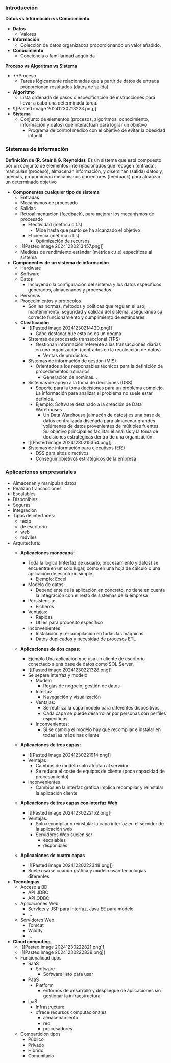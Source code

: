 ### Introducción
**Datos vs Información vs Conocimiento**
* **Datos**
	* Valores
* **Información**
	* Colección de datos organizados proporcionando un valor añadido.
* **Conocimiento**
	* Conciencia o familiaridad adquirida

**Proceso vs Algoritmo vs Sistema**
* **Proceso 
	* Tareas lógicamente relacionadas que a partir de datos de entrada proporcionan resultados (datos de salida)
* **Algoritmo**
	* Lista ordenada de pasos o especificación de instrucciones para llevar a cabo una determinada tarea.
* ![[Pasted image 20241230213223.png]]
* **Sistema**
	* Conjunto de elementos (procesos, algoritmos, conocimiento, información y datos) que interactúan para lograr un objetivo
		* Programa de control médico con el objetivo de evitar la obesidad infantil
### Sistemas de información
**Definición de (R. Stair & G. Reynolds):**
Es un sistema que está compuesto por un conjunto de elementos interrelacionados que recogen (entrada), manipulan (proceso), almacenan información, y diseminan (salida) datos y, además, proporcionan mecanismos correctores (feedback) para alcanzar un determinado objetivo
* **Componentes cualquier tipo de sistema**
	* Entradas
	* Mecanismos de procesado
	* Salidas
	* Retroalimentación (feedback), para mejorar los mecanismos de procesado
		* Efectividad (métrica c.t.s)
			* Mide hasta que punto se ha alcanzado el objetivo
		* Eficiencia (métrica c.t.s)
			* Optimización de recursos
	* ![[Pasted image 20241230213457.png]]
	* Medidas de rendimiento estándar (métrica c.t.s) específicas al sistema
* **Componentes de un sistema de información**
	* Hardware
	* Software
	* Datos
		* Incluyendo la configuración del sistema y los datos específicos generados, almacenados y procesados.
	* Personas
	* Procedimientos y protocolos
		* Son las normas, métodos y políticas que regulan el uso, mantenimiento, seguridad y calidad del sistema, asegurando su correcto funcionamiento y cumplimiento de estándares.
	* **Clasificación**
		* ![[Pasted image 20241230214420.png]]
			* Cabe destacar que esto no es un dogma
		* Sistemas de procesado transaccional (TPS)
			* Gestionan información referente a las transacciones diarias en una organización (centrados en la recolección de datos)
				* Ventas de productos..
		* Sistemas de información de gestión (MIS)
			* Orientados a los responsables técnicos para la definición de procedimientos rutinarios
				* Generación de nominas...
		* Sistemas de apoyo a la toma de decisiones (DSS)
			* Soporte para la toma decisiones para un problema complejo. La información para analizar el problema no suele estar definida.
			* Ejemplo: Software destinado a la creación de Data Warehouses
				* Un Data Warehouse (almacén de datos) es una base de datos centralizada diseñada para almacenar grandes volúmenes de datos provenientes de múltiples fuentes. Su objetivo principal es facilitar el análisis y la toma de decisiones estratégicas dentro de una organización.
		* ![[Pasted image 20241230215354.png]]
		* Sistemas de información para ejecutivos (EIS)
			* DSS para altos directivos
			* Conseguir objetivos estratégicos de la empresa
### Aplicaciones empresariales

* Almacenan y manipulan datos
* Realizan transacciones
* Escalables
* Disponibles
* Seguras
* Integración
* Tipos de interfaces:
	* texto
	* de escritorio
	* web
	* móviles
* Arquitectura:
	* **Aplicaciones monocapa:**
		* Toda la lógica (interfaz de usuario, procesamiento y datos) se encuentra en un solo lugar, como en una hoja de cálculo o una aplicación de escritorio simple.
			* Ejemplo: Excel
		* Modelo de datos:
			* Dependiente de la aplicación en concreto, no tiene en cuenta la integración con el resto de sistemas de la empresa
		* Persistencia:
			* Ficheros
		* Ventajas:
			* Rápidas
			* Útiles para propósito específico
		* Inconvenientes
			* Instalación y re-compilación en todas las máquinas
			* Datos duplicados y necesidad de procesos ETL

	* **Aplicaciones de dos capas:**
		* Ejemplo Una aplicación que usa un cliente de escritorio conectado a una base de datos como SQL Server.
		* ![[Pasted image 20241230221328.png]]
		* Se separa interfaz y modelo
			* Modelo
				* Reglas de negocio, gestión de datos
			* Interfaz
				* Navegación y visualización
			* Ventajas:
				* Se reutiliza la capa modelo para diferentes dispositivos
				* Cada capa se puede desarrollar por personas con perfiles específicos
			* Inconvenientes:
				* Si se cambia el modelo hay que recompilar e instalar en todas las máquinas cliente

	* **Aplicaciones de tres capas:**
		* ![[Pasted image 20241230221914.png]]
		* Ventajas
			* Cambios de modelo solo afectan al servidor
			* Se reduce el coste de equipos de cliente (poca capacidad de procesamiento)
		* Inconvenientes
			* Cambios en la interfaz gráfica implica recompilar y reinstalar la aplicación cliente

	* **Aplicaciones de tres capas con interfaz Web**
		* ![[Pasted image 20241230222152.png]]
		* Ventajas:
			* Solo recompilar y reinstalar la capa interfaz en el servidor de la aplicación web
			* Servidores Web suelen ser
				* escalables
				* disponibles
	* **Aplicaciones de cuatro capas**
		* ![[Pasted image 20241230222348.png]]
		* Suele usarse cuando gráfica y modelo usan tecnologías diferentes 
* **Tecnologías**
	* Acceso a BD
		* API JDBC
		* API ODBC
	* Aplicaciones Web
		* Servlets y JSP para interfaz, Java EE para modelo
		* ...
	* Servidores Web
		* Tomcat
		* Wildfly
		* ...
* **Cloud computing**
	* ![[Pasted image 20241230222821.png]]
	* ![[Pasted image 20241230222839.png]]
	* Funcionalidad tipos
		* SaaS
			* Software
				* Software listo para usar
		* PaaS
			* Platform
				* entornos de desarrollo y despliegue de aplicaciones sin gestionar la infraestructura
		* IaaS
			* Infrastructure
			* ofrece recursos computacionales
				* almacenamiento
				* red
				* procesadores
	* Compartición tipos
		* Público
		* Privado
		* Híbrido
		* Comunitario